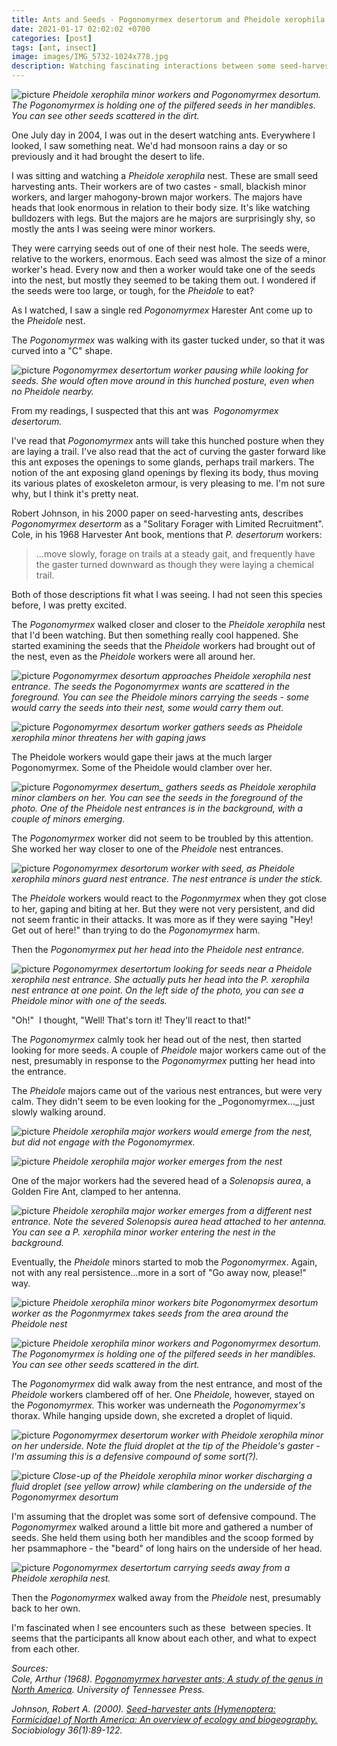 ```yaml
---
title: Ants and Seeds - Pogonomyrmex desertorum and Pheidole xerophila
date: 2021-01-17 02:02:02 +0700
categories: [post]
tags: [ant, insect]
image: images/IMG_5732-1024x778.jpg
description: Watching fascinating interactions between some seed-harvesting ants in the Arizona desert
---
```


![picture](images/IMG_5732-1024x778.jpg)
*Pheidole xerophila minor workers and Pogonomyrmex desortum. The Pogonomyrmex is holding one of the pilfered seeds in her mandibles. You can see other seeds scattered in the dirt.*

One July day in 2004, I was out in the desert watching ants. Everywhere I looked, I saw something neat. We'd had monsoon rains a day or so previously and it had brought the desert to life.

I was sitting and watching a _Pheidole xerophila_ nest. These are small seed harvesting ants. Their workers are of two castes - small, blackish minor workers, and larger mahogony-brown major workers. The majors have heads that look enormous in relation to their body size. It's like watching bulldozers with legs. But the majors are he majors are surprisingly shy, so mostly the ants I was seeing were minor workers.

They were carrying seeds out of one of their nest hole. The seeds were, relative to the workers, enormous. Each seed was almost the size of a minor worker's head. Every now and then a worker would take one of the seeds into the nest, but mostly they seemed to be taking them out. I wondered if the seeds were too large, or tough, for the _Pheidole_ to eat?

As I watched, I saw a single red _Pogonomyrmex_ Harester Ant come up to the _Pheidole_ nest.

<!--more-->

The _Pogonomyrmex_ was walking with its gaster tucked under, so that it was curved into a "C" shape.

![picture](images/IMG_5697-1024x710.jpg)
*Pogonomyrmex desertortum worker pausing while looking for seeds. She would often move around in this hunched posture, even when no Pheidole nearby.*

From my readings, I suspected that this ant was  _Pogonomyrmex desertorum._

I've read that _Pogonomyrmex_ ants will take this hunched posture when they are laying a trail. I've also read that the act of curving the gaster forward like this ant exposes the openings to some glands, perhaps trail markers. The notion of the ant exposing gland openings by flexing its body, thus moving its various plates of exoskeleton armour, is very pleasing to me. I'm not sure why, but I think it's pretty neat.

Robert Johnson, in his 2000 paper on seed-harvesting ants, describes _Pogonomyrmex desertorm_ as a "Solitary Forager with Limited Recruitment". Cole, in his 1968 Harvester Ant book, mentions that _P. desertorum_ workers:

> ...move slowly, forage on trails at a steady gait, and frequently have the gaster turned downward as though they were laying a chemical trail.

Both of those descriptions fit what I was seeing. I had not seen this species before, I was pretty excited.

The _Pogonomyrmex_ walked closer and closer to the _Pheidole_ _xerophila_ nest that I'd been watching. But then something really cool happened. She started examining the seeds that the _Pheidole_ workers had brought out of the nest, even as the _Pheidole_ workers were all around her.

![picture](images/IMG_5686-1024x779.jpg)
*Pogonomyrmex desortum approaches Pheidole xerophila nest entrance. The seeds the Pogonomyrmex wants are scattered in the foreground. You can see the Pheidole minors carrying the seeds - some would carry the seeds into their nest, some would carry them out.*

![picture](images/IMG_5689-1024x688.jpg)
*Pogonomyrmex desortum worker gathers seeds as Pheidole xerophila minor threatens her with gaping jaws*

The Pheidole workers would gape their jaws at the much larger Pogonomyrmex. Some of the Pheidole would clamber over her.

![picture](images/IMG_5691-2-1024x752.jpg)
*Pogonomyrmex desertum_ gathers seeds as Pheidole xerophila minor clambers on her. You can see the seeds in the foreground of the photo. One of the Pheidole nest entrances is in the background, with a couple of minors emerging.*

The _Pogonomyrmex_ worker did not seem to be troubled by this attention. She worked her way closer to one of the _Pheidole_ nest entrances.

![picture](images/IMG_5704-1024x949.jpg)
*Pogonomyrmex desortorum worker with seed, as Pheidole xerophila minors guard nest entrance. The nest entrance is under the stick.*

The _Pheidole_ workers would react to the _Pogonmyrmex_ when they got close to her, gaping and biting at her. But they were not very persistent, and did not seem frantic in their attacks. It was more as if they were saying "Hey! Get out of here!" than trying to do the _Pogonomyrmex_ harm.

Then the _Pogonomyrmex_ _put her head into the Pheidole nest entrance._

![picture](images/IMG_5709-1024x679.jpg)
*Pogonomyrmex desertortum looking for seeds near a Pheidole xerophila nest entrance. She actually puts her head into the P. xerophila nest entrance at one point. On the left side of the photo, you can see a Pheidole minor with one of the seeds.*

"Oh!"  I thought, "Well! That's torn it! They'll react to that!"

The _Pogonomyrmex_ calmly took her head out of the nest, then started looking for more seeds. A couple of _Pheidole_ major workers came out of the nest, presumably in response to the _Pogonomyrmex_ putting her head into the entrance.

The _Pheidole_ majors came out of the various nest entrances, but were very calm. They didn't seem to be even looking for the _Pogonomyrmex..._just slowly walking around.

![picture](images/IMG_5724-1024x688.jpg)
*Pheidole xerophila major workers would emerge from the nest, but did not engage with the Pogonomyrmex.*

![picture](images/IMG_5720-1024x667.jpg)
*Pheidole xerophila major worker emerges from the nest*

One of the major workers had the severed head of a _Solenopsis aurea_, a Golden Fire Ant, clamped to her antenna.

![picture](images/IMG_5714-1024x718.jpg)
*Pheidole xerophila major worker emerges from a different nest entrance. Note the severed Solenopsis aurea head attached to her antenna. You can see a P. xerophila minor worker entering the nest in the background.*

Eventually, the _Pheidole_ minors started to mob the _Pogonomyrmex_. Again, not with any real persistence...more in a sort of "Go away now, please!" way.

![picture](images/IMG_5746-1024x765.jpg)
*Pheidole xerophila minor workers bite Pogonomyrmex desortum worker as the Pogonmyrmex takes seeds from the area around the Pheidole nest*

![picture](images/IMG_5732-1024x778.jpg)
*Pheidole xerophila minor workers and Pogonomyrmex desortum. The Pogonomyrmex is holding one of the pilfered seeds in her mandibles. You can see other seeds scattered in the dirt.*

The _Pogonomyrmex_ did walk away from the nest entrance, and most of the _Pheidole_ workers clambered off of her. One _Pheidole,_ however, stayed on the _Pogonomyrmex._ This worker was underneath the _Pogonomyrmex's_ thorax. While hanging upside down, she excreted a droplet of liquid.

![picture](images/IMG_5739-1024x683.jpg)
*Pogonomyrmex desertorum worker with Pheidole xerophila minor on her underside. Note the fluid droplet at the tip of the Pheidole's gaster - I'm assuming this is a defensive compound of some sort(?).*

![picture](images/IMG_5739-1024x683-arr.jpg)
*Close-up of the Pheidole xerophila minor worker discharging a fluid droplet (see yellow arrow) while clambering on the underside of the Pogonomyrmex desortum*

I'm assuming that the droplet was some sort of defensive compound. The _Pogonomyrmex_ walked around a little bit more and gathered a number of seeds. She held them using both her mandibles and the scoop formed by her psammaphore - the "beard" of long hairs on the underside of her head.

![picture](images/IMG_5752-1024x683.jpg)
*Pogonomyrmex desertortum carrying seeds away from a Pheidole xerophila nest.*

Then the _Pogonomyrmex_ walked away from the _Pheidole_ nest, presumably back to her own.

I'm fascinated when I see encounters such as these  between species. It seems that the participants all know about each other, and what to expect from each other.

_Sources:  
Cole, Arthur (1968). [Pogonomyrmex harvester ants; A study of the genus in North America](https://www.amazon.com/Pogonomyrmex-harvester-ants-study-America/dp/B0006BUR4W). University of Tennessee Press._

_Johnson, Robert A. (2000). [Seed-harvester ants (Hymenoptera: Formicidae) of North America: An overview of ecology and biogeography.](https://www.researchgate.net/publication/285874868_Seed-harvester_ants_Hymenoptera_Formicidae_of_North_America_An_overview_of_ecology_and_biogeography) Sociobiology 36(1):89-122._
